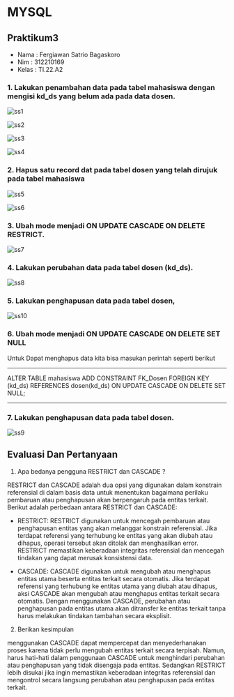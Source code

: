 # MYSQL
## Praktikum3

* Nama   : Fergiawan Satrio Bagaskoro
* Nim    : 312210169
* Kelas  : TI.22.A2



### 1. Lakukan penambahan data pada tabel mahasiswa dengan mengisi kd_ds yang belum ada pada data dosen. 

![ss1](https://github.com/FsBagaskorooooo/Praktikum3/assets/130354090/21662a20-ae21-4f9d-88aa-9fef347e53c1)

![ss2](https://github.com/FsBagaskorooooo/Praktikum3/assets/130354090/17fda049-920c-46de-b665-6e4854bb3fc4)

![ss3](https://github.com/FsBagaskorooooo/Praktikum3/assets/130354090/b8fdb56d-544b-47d6-aa32-bf41769f51c3)

![ss4](https://github.com/FsBagaskorooooo/Praktikum3/assets/130354090/fc357139-4f47-4c70-94cd-021f89b0e617)


### 2. Hapus satu record dat pada tabel dosen yang telah dirujuk pada tabel mahasiswa

![ss5](https://github.com/FsBagaskorooooo/Praktikum3/assets/130354090/7c411ca7-40cd-454d-a383-3b39d337832d)

![ss6](https://github.com/FsBagaskorooooo/Praktikum3/assets/130354090/26ea7635-2d1c-449e-aa5b-145cc8a02e73)


### 3. Ubah mode menjadi ON UPDATE CASCADE ON DELETE RESTRICT. 

![ss7](https://github.com/FsBagaskorooooo/Praktikum3/assets/130354090/e4355c21-5983-4d84-8003-102fbb842cc4)

### 4. Lakukan perubahan data pada tabel dosen (kd_ds).


![ss8](https://github.com/FsBagaskorooooo/Praktikum3/assets/130354090/d014a093-c7de-46f1-8fdc-9961dc8ac997)


### 5. Lakukan penghapusan data pada tabel dosen, 

![ss10](https://github.com/FsBagaskorooooo/Praktikum3/assets/130354090/b10a47f1-e140-455c-90a1-a530e92c5cfc)


### 6. Ubah mode menjadi ON UPDATE CASCADE ON DELETE SET NULL 
Untuk Dapat menghapus data kita bisa masukan perintah seperti berikut

***
ALTER TABLE mahasiswa ADD CONSTRAINT FK_Dosen FOREIGN KEY (kd_ds) REFERENCES dosen(kd_ds) ON UPDATE CASCADE ON DELETE SET NULL;
***

### 7. Lakukan penghapusan data pada tabel dosen.

![ss9](https://github.com/FsBagaskorooooo/Praktikum3/assets/130354090/9e3cda41-2777-4830-b227-3c8f0a96e513)



## Evaluasi Dan Pertanyaan

1. Apa bedanya pengguna RESTRICT dan CASCADE ?

RESTRICT dan CASCADE adalah dua opsi yang digunakan dalam konstrain referensial di dalam basis data untuk menentukan bagaimana perilaku pembaruan atau penghapusan akan berpengaruh pada entitas terkait. Berikut adalah perbedaan antara RESTRICT dan CASCADE:

*    RESTRICT: RESTRICT digunakan untuk mencegah pembaruan atau penghapusan entitas yang akan melanggar konstrain referensial. Jika terdapat referensi yang terhubung ke entitas yang akan diubah atau dihapus, operasi tersebut akan ditolak dan menghasilkan error. RESTRICT memastikan keberadaan integritas referensial dan mencegah tindakan yang dapat merusak konsistensi data.

*    CASCADE: CASCADE digunakan untuk mengubah atau menghapus entitas utama beserta entitas terkait secara otomatis. Jika terdapat referensi yang terhubung ke entitas utama yang diubah atau dihapus, aksi CASCADE akan mengubah atau menghapus entitas terkait secara otomatis. Dengan menggunakan CASCADE, perubahan atau penghapusan pada entitas utama akan ditransfer ke entitas terkait tanpa harus melakukan tindakan tambahan secara eksplisit.

2. Berikan kesimpulan

menggunakan CASCADE dapat mempercepat dan menyederhanakan proses karena tidak perlu mengubah entitas terkait secara terpisah. Namun, harus hati-hati dalam penggunaan CASCADE untuk menghindari perubahan atau penghapusan yang tidak disengaja pada entitas. Sedangkan RESTRICT lebih disukai jika ingin memastikan keberadaan integritas referensial dan mengontrol secara langsung perubahan atau penghapusan pada entitas terkait.













